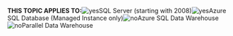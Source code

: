 <Token>**THIS TOPIC APPLIES TO:**![yes](media/yes.png)SQL Server (starting with 2008)![yes](media/yes.png)Azure SQL Database (Managed Instance only)![no](media/no.png)Azure SQL Data Warehouse ![no](media/no.png)Parallel Data Warehouse </Token>

